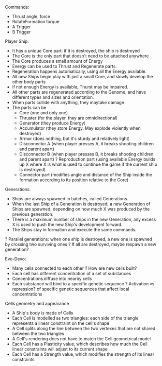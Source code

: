 

Commands:
  - Thrust angle, force
  - RotateFormation torque
  - A Trigger
  - B Trigger


Player Ship:
- It has a unique Core part: if it is destroyed, the ship is destroyed
- The Core is the only part that doesn't need to be attached anywhere
- The Core produces a small amount of Energy
- Energy can be used to Thrust and Regenerate parts.
- Regeneration happens automatically, using all the Energy available.
- All new Ships begin play with just a small Core, and slowly develop the other body parts
- If not enough Energy is available, Thurst may be impaired.
- All other parts are regenerated according to the Genome, and have different types and sizes and orientation.
- When parts collide with anything, they maytake damage
- The parts can be
  * Core (one and only one)
  * Thruster (for the player, they are omnidirectional)
  * Generator (they produce Energy)
  * Accumulator (they store Energy. May explode violently when destroyed)
  * Armor (does nothing, but it's sturdy and relatively light)
  * Disconnector A (when player presses A, it breaks shooting children and parent apart)
  * Disconnector B (when player presses B, it breaks shooting children and parent apart)
  ? Reproduction part (using available Energy builds up X where X is what is used to continue the game if the current ship is destroyed)
  * Connector part (modifies angle and distance of the Ship inside the formation according to its position relative to the Core)


Generations:
- Ships are always spawned in batches, called Generations.
- When the last Ship of a Generation is destroyed, a new Generation of Ships are spawned, depending on how much X was produced by the previous generation.
- There is a maximum number of ships in the new Generation, any excess X is used to push the new Ship's development forward.
- The Ships stay in formation and execute the same commands.

? Parallel generations: when one ship is destroyed, a new one is spawned by crossing two surviving ones
? If all are destroyed, maybe respawn a new generation?




Evo-Devo:
- Many cells connected to each other
? How are new cells built?
- Each cell has different concentration of a set of substances
- Concentrations diffuse into nearby cells
- Each substance will bind to a specific genetic sequence
? Activation vs repression? of specific genetic sequences that affect local concentrations


Cells geometry and appearance
- A Ship's body is made of Cells
- Each Cell is modelled as two triangles: each side of the triangle represents a linear constraint on the cell's shape
- A Cell splits along the line between the two vertexes that are not shared between the two triangles
- A Cell's rendering does not have to match the Cell geometrical model
- Each Cell has a Plasticity value, which describes how much the Cell linear constraints will adjust to its current shape
- Each Cell has a Strength value, which modifies the strength of its linear constraints





